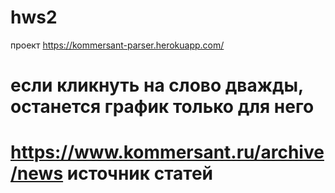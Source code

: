 # hws2
проект https://kommersant-parser.herokuapp.com/
# если кликнуть на слово дважды, останется график только для него
# https://www.kommersant.ru/archive/news источник статей
